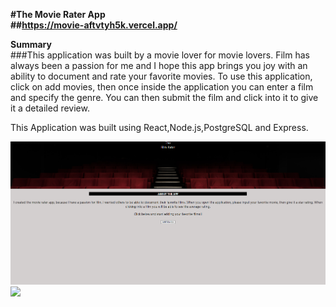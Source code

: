 
<strong>#The Movie Rater App</strong><br>
<strong>##https://movie-aftvtyh5k.vercel.app/</strong>

<strong>Summary</strong><br>###This application was built by a movie lover for movie lovers. Film has always been a passion for me and I hope this 
app brings you joy with an ability to document and rate your favorite movies. To use this application, click on add movies, then once inside the application you can enter a film and specify the genre. You can then submit the film and click into it to give it a detailed review. 

This Application was built using React,Node.js,PostgreSQL and Express.


![](imgs/movie.png)
![](imgs/movie1.png)









